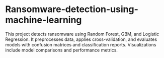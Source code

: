 # Ransomware-detection-using-machine-learning
This project detects ransomware using Random Forest, GBM, and Logistic Regression. It preprocesses data, applies cross-validation, and evaluates models with confusion matrices and classification reports. Visualizations include model comparisons and performance metrics. 
